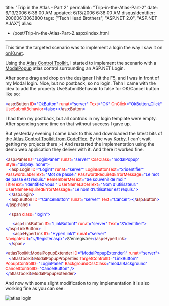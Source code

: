 title: "Trip in the Atlas - Part 2"
permalink: "Trip-in-the-Atlas-Part-2"
date: 6/13/2006 6:38:00 AM
updated: 6/13/2006 6:38:00 AM
disqusIdentifier: 20060613063800
tags: ["Tech Head Brothers", "ASP.NET 2.0", "ASP.NET AJAX"]
alias:
 - /post/Trip-in-the-Atlas-Part-2.aspx/index.html
---
This time the targeted scenario was to implement a login the way I saw it on [on10.net](http://www.on10.net/).

Using the [Atlas Control Toolkit](http://atlas.asp.net/default.aspx?tabid=47&subtabid=477), I started to implement the scenario with a [ModalPopup](http://atlas.asp.net/atlastoolkit/ModalPopup/ModalPopup.aspx) atlas control surrounding an ASP.NET Login.
<!-- more -->

After some drag and drop on the designer I hit the F5, and I was in front of my Modal login. Nice, but no postback, so no login. Tehn I came with the idea to add the property UseSubmitBehavoir to false for OK/Cancel button like so:

<font color="#0000ff" size="2"><</font><font color="#800000" size="2">asp</font><font color="#0000ff" size="2">:</font><font color="#800000" size="2">Button</font><font size="2"> </font><font color="#ff0000" size="2">ID</font><font color="#0000ff" size="2">="OkButton"</font><font size="2"> </font><font color="#ff0000" size="2">runat</font><font color="#0000ff" size="2">="server"</font><font size="2"> </font><font color="#ff0000" size="2">Text</font><font color="#0000ff" size="2">="OK"</font><font size="2"> </font><font color="#ff0000" size="2">OnClick</font><font color="#0000ff" size="2">="OkButton_Click"</font><font size="2"> </font><font color="#ff0000" size="2">UseSubmitBehavior</font><font color="#0000ff" size="2">=false></</font><font color="#800000" size="2">asp</font><font color="#0000ff" size="2">:</font><font color="#800000" size="2">Button</font><font color="#0000ff" size="2">></font>

I had then my postback, but all controls in my login template were empty. After spending some time on that without success I gave up.

But yesterday evening I came back to this and downloaded the latest bits of the [Atlas Control Toolkit from CodePlex](http://www.codeplex.com/Wiki/View.aspx?ProjectName=AtlasControlToolkit). By the way [Korby](http://blogs.msdn.com/korbyp/), I can't wait getting my projects there ;-) And restarted the implementation using the demo web application they deliver with it. And there it worked fine. 
<font color="#0000ff" size="2">


<</font><font color="#800000" size="2">asp</font><font color="#0000ff" size="2">:</font><font color="#800000" size="2">Panel</font><font size="2"> </font><font color="#ff0000" size="2">ID</font><font color="#0000ff" size="2">="LoginPanel"</font><font size="2"> </font><font color="#ff0000" size="2">runat</font><font color="#0000ff" size="2">="server"</font><font size="2"> </font><font color="#ff0000" size="2">CssClass</font><font color="#0000ff" size="2">="modalPopup"</font><font size="2"> </font><font color="#ff0000" size="2">Style</font><font color="#0000ff" size="2">="display: none"><br>   </font><font color="#0000ff" size="2"><</font><font color="#800000" size="2">asp</font><font color="#0000ff" size="2">:</font><font color="#800000" size="2">Login</font><font size="2"> </font><font color="#ff0000" size="2">ID</font><font color="#0000ff" size="2">="Login1"</font><font size="2"> </font><font color="#ff0000" size="2">runat</font><font color="#0000ff" size="2">="server"</font><font size="2"> </font><font color="#ff0000" size="2">LoginButtonText</font><font color="#0000ff" size="2">="S'identifier"</font><font size="2"> </font><font color="#ff0000" size="2">PasswordLabelText</font><font color="#0000ff" size="2">="Mot de passe:" </font><font color="#ff0000" size="2">PasswordRequiredErrorMessage</font><font color="#0000ff" size="2">="Le mot de passe est requis."</font><font size="2"> </font><font color="#ff0000" size="2">RememberMeText</font><font color="#0000ff" size="2">="Se souvenir de moi." </font><font color="#ff0000" size="2">TitleText</font><font color="#0000ff" size="2">="Identifiez vous "</font><font size="2"> </font><font color="#ff0000" size="2">UserNameLabelText</font><font color="#0000ff" size="2">="Nom d'utilisateur:"</font><font size="2"> </font><font color="#ff0000" size="2">UserNameRequiredErrorMessage</font><font color="#0000ff" size="2">="Le nom d'utilisateur est requis."><br>   </font><font color="#0000ff" size="2"></</font><font color="#800000" size="2">asp</font><font color="#0000ff" size="2">:</font><font color="#800000" size="2">Login</font><font color="#0000ff" size="2">><br>   </font><font color="#0000ff" size="2"><</font><font color="#800000" size="2">asp</font><font color="#0000ff" size="2">:</font><font color="#800000" size="2">Button</font><font size="2"> </font><font color="#ff0000" size="2">ID</font><font color="#0000ff" size="2">="CancelButton"</font><font size="2"> </font><font color="#ff0000" size="2">runat</font><font color="#0000ff" size="2">="server"</font><font size="2"> </font><font color="#ff0000" size="2">Text</font><font color="#0000ff" size="2">="Cancel"></</font><font color="#800000" size="2">asp</font><font color="#0000ff" size="2">:</font><font color="#800000" size="2">Button</font><font color="#0000ff" size="2">></</font><font color="#800000" size="2">asp</font><font color="#0000ff" size="2">:</font><font color="#800000" size="2">Panel</font><font color="#0000ff" size="2">></font>

<font color="#0000ff" size="2">   <</font><font color="#800000" size="2">span</font><font size="2"> </font><font color="#ff0000" size="2">class</font><font color="#0000ff" size="2">="login"></font>

<font color="#0000ff" size="2">      <</font><font color="#800000" size="2">asp</font><font color="#0000ff" size="2">:</font><font color="#800000" size="2">LinkButton</font><font size="2"> </font><font color="#ff0000" size="2">ID</font><font color="#0000ff" size="2">="LinkButton1"</font><font size="2"> </font><font color="#ff0000" size="2">runat</font><font color="#0000ff" size="2">="server"</font><font size="2"> </font><font color="#ff0000" size="2">Text</font><font color="#0000ff" size="2">="S'identifier"></</font><font color="#800000" size="2">asp</font><font color="#0000ff" size="2">:</font><font color="#800000" size="2">LinkButton</font><font color="#0000ff" size="2">></font><font size="2">   |<br>      </font><font color="#0000ff" size="2"><</font><font color="#800000" size="2">asp</font><font color="#0000ff" size="2">:</font><font color="#800000" size="2">HyperLink</font><font size="2"> </font><font color="#ff0000" size="2">ID</font><font color="#0000ff" size="2">="HyperLink1"</font><font size="2"> </font><font color="#ff0000" size="2">runat</font><font color="#0000ff" size="2">="server"</font><font size="2"> </font><font color="#ff0000" size="2">NavigateUrl</font><font color="#0000ff" size="2">="~/Register.aspx"></font><font size="2">S'enregistrer</font><font color="#0000ff" size="2"></</font><font color="#800000" size="2">asp</font><font color="#0000ff" size="2">:</font><font color="#800000" size="2">HyperLink</font><font color="#0000ff" size="2">><br>   </</font><font color="#800000" size="2">span</font><font color="#0000ff" size="2">></font>

<font color="#0000ff" size="2"><</font><font color="#800000" size="2">atlasToolkit</font><font color="#0000ff" size="2">:</font><font color="#800000" size="2">ModalPopupExtender</font><font size="2"> </font><font color="#ff0000" size="2">ID</font><font color="#0000ff" size="2">="ModalPopupExtender1"</font><font size="2"> </font><font color="#ff0000" size="2">runat</font><font color="#0000ff" size="2">="server"><br></font><font color="#0000ff" size="2">   <</font><font color="#800000" size="2">atlasToolkit</font><font color="#0000ff" size="2">:</font><font color="#800000" size="2">ModalPopupProperties</font><font size="2"> </font><font color="#ff0000" size="2">TargetControlID</font><font color="#0000ff" size="2">="LinkButton1"</font><font size="2"> </font><font color="#ff0000" size="2">PopupControlID</font><font color="#0000ff" size="2">="LoginPanel" </font><font color="#ff0000" size="2">BackgroundCssClass</font><font color="#0000ff" size="2">="modalBackground"</font><font size="2"> </font><font color="#ff0000" size="2">CancelControlID</font><font color="#0000ff" size="2">="CancelButton"</font><font size="2"> </font><font color="#0000ff" size="2">/><br></</font><font color="#800000" size="2">atlasToolkit</font><font color="#0000ff" size="2">:</font><font color="#800000" size="2">ModalPopupExtender</font><font color="#0000ff" size="2">>

</font>


And now with some slight modification to my implementation it is also working fine as you can see:

![atlas login](http://www.techheadbrothers.com/images/blog/atlaslogin.jpg)
